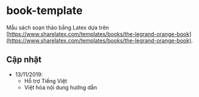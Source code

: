 # book-template
Mẫu sách soạn thảo bằng Latex dựa trên [https://www.sharelatex.com/templates/books/the-legrand-orange-book](https://www.sharelatex.com/templates/books/the-legrand-orange-book).

## Cập nhật

- 13/11/2019:
  - Hỗ trợ Tiếng Việt
  - Việt hóa nội dung hướng dẫn
